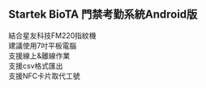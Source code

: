 ## Startek BioTA 門禁考勤系統Android版
結合星友科技FM220指紋機</br>
建議使用7吋平板電腦</br>
支援線上&離線作業</br>
支援csv格式匯出</br>
支援NFC卡片取代工號</br>